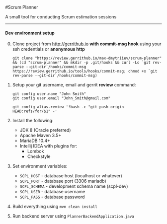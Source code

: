 #Scrum Planner

A small tool for conducting Scrum estimation sessions

---

#### Dev environment setup

0. Clone project from http://gerrithub.io **with commit-msg hook** using your ssh credentials or **anonymous http**
    ```
    git clone "https://review.gerrithub.io/max-dmytriiev/scrum-planner" && (cd "scrum-planner" && mkdir -p .git/hooks && curl -Lo `git rev-parse --git-dir`/hooks/commit-msg https://review.gerrithub.io/tools/hooks/commit-msg; chmod +x `git rev-parse --git-dir`/hooks/commit-msg)
    ```
1. Setup your git username, email and gerrit **review** command:
    ```
    git config user.name "John Smith"
    git config user.email "John_Smith@gmail.com"
   
    git config alias.review '!bash -c "git push origin HEAD:refs/for/$1" -'
    ```
2. Install the following:
    - JDK 8 (Oracle preferred)
    - Apache Maven 3.5+
    - MariaDB 10.4+
    - Intellij IDEA with plugins for:
        - Lombok
        - Checkstyle

3. Set environment variables:
    - ```SCPL_HOST``` - database host (localhost or whatever)
    - ```SCPL_PORT``` - database port (3306 mariadb)
    - ```SCPL_SCHEMA``` - development schema name (scpl-dev)
    - ```SCPL_USER``` - database username
    - ```SCPL_PASS``` - database password
    
4. Build everything using ```mvn clean install```

5. Run backend server using ```PlannerBackendApplication.java```